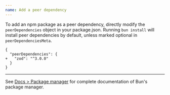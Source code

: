 ```yaml
---
name: Add a peer dependency
---
```


To add an npm package as a peer dependency, directly modify the `peerDependencies` object in your package.json. Running `bun install` will install peer dependencies by default, unless marked optional in `peerDependenciesMeta`.

```json-diff
{
  "peerDependencies": {
+   "zod": "^3.0.0"
  }
}
```

---

See [Docs > Package manager](https://bun.sh/docs/cli/install) for complete documentation of Bun's package manager.
